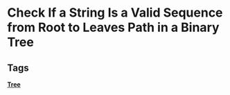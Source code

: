 # Check If a String Is a Valid Sequence from Root to Leaves Path in a Binary Tree




## Tags

**[Tree](https://leetcode.com/tag/tree)**


